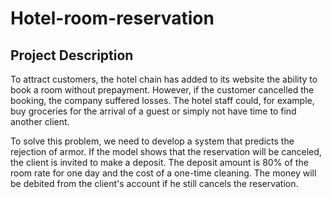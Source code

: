 # Hotel-room-reservation
## Project Description
To attract customers, the hotel chain has added to its website the ability to book a room without prepayment. However, if the customer cancelled the booking, the company suffered losses. The hotel staff could, for example, buy groceries for the arrival of a guest or simply not have time to find another client.

To solve this problem, we need to develop a system that predicts the rejection of armor. If the model shows that the reservation will be canceled, the client is invited to make a deposit. The deposit amount is 80% of the room rate for one day and the cost of a one-time cleaning. The money will be debited from the client's account if he still cancels the reservation.
